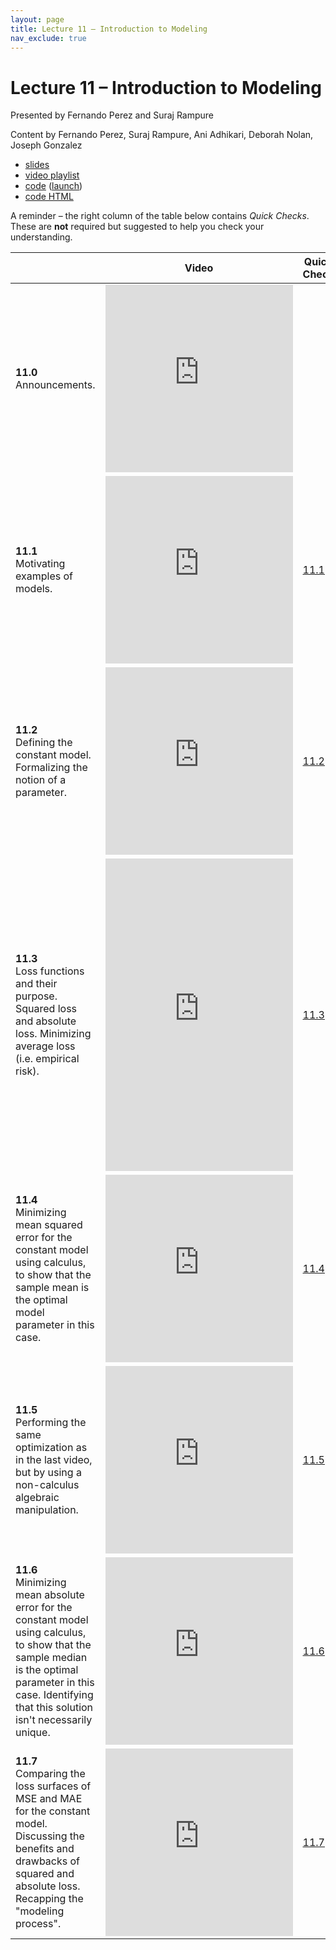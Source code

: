 ```yaml
---
layout: page
title: Lecture 11 – Introduction to Modeling
nav_exclude: true
---
```


# Lecture 11 – Introduction to Modeling

Presented by Fernando Perez and Suraj Rampure

Content by Fernando Perez, Suraj Rampure, Ani Adhikari, Deborah Nolan, Joseph Gonzalez

- [slides](https://docs.google.com/presentation/d/1fYsAhfvItcj5gL5ZHdZgV2gC27ui34-8-y5JG91ldl0/edit?usp=sharing)
- [video playlist](https://www.youtube.com/playlist?list=PLQCcNQgUcDfpCUvSQoWbiu-oMMSR_4UAH)
- [code](https://github.com/DS-100/sp21/tree/main/lec/lec11) ([launch](https://data100.datahub.berkeley.edu/hub/user-redirect/git-sync?repo=https://github.com/DS-100/sp21&subPath=lec/lec11/&branch=main))
- [code HTML](../../resources/assets/lectures/lec11/lec11.html)

A reminder – the right column of the table below contains _Quick Checks_. These are **not** required but suggested to help you check your understanding.

<table>
<colgroup>
<col style="width: 25%" />
<col style="width: 25%" />
<col style="width: 25%" />
</colgroup>
<thead>
<tr class="header">
<th></th>
<th>Video</th>
<th>Quick Check</th>
</tr>
</thead>
<tbody>
<tr>
<td><strong>11.0</strong> <br>Announcements.</td>
<td><iframe width="300" height="300" height src="https://youtube.com/embed/vAEsdkfKDcw" frameborder="0" allow="accelerometer; autoplay; encrypted-media; gyroscope; picture-in-picture" allowfullscreen></iframe></td>
<td></td>
</tr>
<tr>
<td><strong>11.1</strong> <br>Motivating examples of models.</td>
<td><iframe width="300" height="300" height src="https://youtube.com/embed/wqkdCgh_1mE" frameborder="0" allow="accelerometer; autoplay; encrypted-media; gyroscope; picture-in-picture" allowfullscreen></iframe></td>
<td><a href="https://docs.google.com/forms/d/e/1FAIpQLSdD4YlZpNkH6oGPJaPlZTbj3l0UeBhNqYyBT7SqIdist_MSDg/viewform" target="\_blank">11.1</a></td>
</tr>
<tr>
<td><strong>11.2</strong> <br>Defining the constant model. Formalizing the notion of a parameter.</td>
<td><iframe width="300" height="300" height src="https://youtube.com/embed/kW0xe-C0jF" frameborder="0" allow="accelerometer; autoplay; encrypted-media; gyroscope; picture-in-picture" allowfullscreen></iframe></td>
<td><a href="https://docs.google.com/forms/d/e/1FAIpQLScPtwJmGcQU1rNO8ZMiTNSSIg6apGc0YhwVQYRHydwCe1gK1Q/viewform" target="\_blank">11.2</a></td>
</tr>
<tr>
<td><strong>11.3</strong> <br>Loss functions and their purpose. Squared loss and absolute loss. Minimizing average loss (i.e. empirical risk).</td>
<td><iframe width="300" height="500" height src="https://youtube.com/embed/5z3q6E6FC8o" frameborder="0" allow="accelerometer; autoplay; encrypted-media; gyroscope; picture-in-picture" allowfullscreen></iframe></td>
<td><a href="https://docs.google.com/forms/d/e/1FAIpQLSdNKQf3zZjob-VskXFTzNogpmxN8ILIoSdtJ44TTs86KfrcKQ/viewform" target="\_blank">11.3</a></td>
</tr>
<tr>
<td><strong>11.4</strong> <br>Minimizing mean squared error for the constant model using calculus, to show that the sample mean is the optimal model parameter in this case.</td>
<td><iframe width="300" height="300" height src="https://youtube.com/embed/QC78C89uzdk" frameborder="0" allow="accelerometer; autoplay; encrypted-media; gyroscope; picture-in-picture" allowfullscreen></iframe></td>
<td><a href="https://docs.google.com/forms/d/e/1FAIpQLSe_cICHubGqJRWthkIP4BvhBJ6V-E_vyTv35T66auJwRJQ-eA/viewform" target="\_blank">11.4</a></td>
</tr>
<tr>
<td><strong>11.5</strong> <br>Performing the same optimization as in the last video, but by using a non-calculus algebraic manipulation.</td>
<td><iframe width="300" height="300" height src="https://youtube.com/embed/mfjzdX-XWSE" frameborder="0" allow="accelerometer; autoplay; encrypted-media; gyroscope; picture-in-picture" allowfullscreen></iframe></td>
<td><a href="https://docs.google.com/forms/d/e/1FAIpQLSftUyz6aMO767E1t6o7Rltm5ovelkXdY4n1ewicydtAtUUFxw/viewform" target="\_blank">11.5</a></td>
</tr>
<tr>
<td><strong>11.6</strong> <br>Minimizing mean absolute error for the constant model using calculus, to show that the sample median is the optimal parameter in this case. Identifying that this solution isn't necessarily unique.</td>
<td><iframe width="300" height="300" height src="https://youtube.com/embed/6Jt828_Wx2c" frameborder="0" allow="accelerometer; autoplay; encrypted-media; gyroscope; picture-in-picture" allowfullscreen></iframe></td>
<td><a href="https://docs.google.com/forms/d/e/1FAIpQLSeuoMYYMDlo6AmxJ4VuNBIoAsQHyVnkAAZO_Y-1PHy8gm6ZZg/viewform" target="\_blank">11.6</a></td>
</tr>
<tr>
<td><strong>11.7</strong> <br>Comparing the loss surfaces of MSE and MAE for the constant model. Discussing the benefits and drawbacks of squared and absolute loss. Recapping the "modeling process".</td>
<td><iframe width="300" height="300" height src="https://youtube.com/embed/TZd-Jk0ltW8" frameborder="0" allow="accelerometer; autoplay; encrypted-media; gyroscope; picture-in-picture" allowfullscreen></iframe></td>
<td><a href="https://docs.google.com/forms/d/e/1FAIpQLSdZOhg6dkVee1VAO5jn2xbgUvyuReCmbXPWR2LYoOt3AP4LaA/viewform" target="\_blank">11.7</a></td>
</tr>

